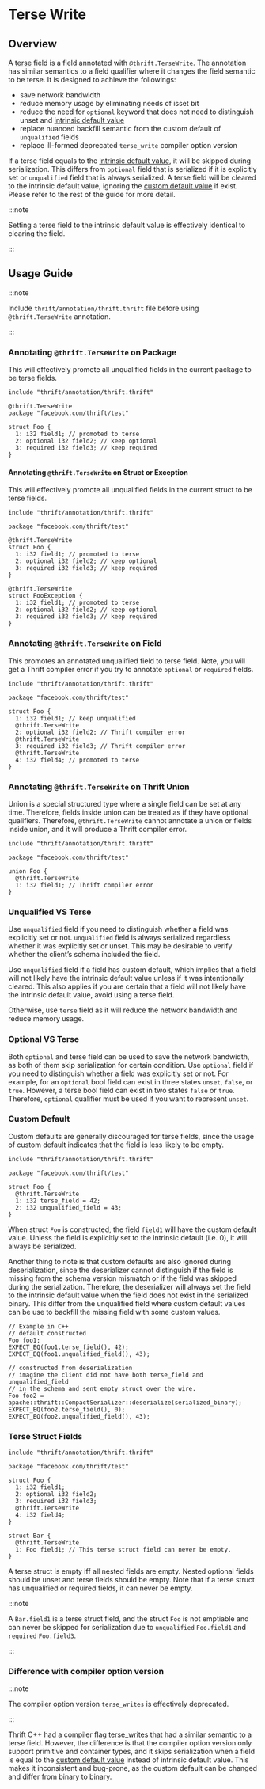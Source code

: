 # Terse Write

## Overview

A [terse](../idl/field-qualifiers#fields-annotated-with-thrifttersewrite) field is a field annotated with `@thrift.TerseWrite`. The annotation has similar semantics to a field qualifier where it changes the field semantic to be terse. It is designed to achieve the followings:

* save network bandwidth
* reduce memory usage by eliminating needs of isset bit
* reduce the need for `optional` keyword that does not need to distinguish unset and [intrinsic default value](../idl/#intrinsic-default-values)
* replace nuanced backfill semantic from the custom default of `unqualified` fields
* replace ill-formed deprecated `terse_write` compiler option version

If a terse field equals to the [intrinsic default value](../idl/#intrinsic-default-values), it will be skipped during serialization. This differs from `optional` field that is serialized if it is explicitly set or `unqualified` field that is always serialized. A terse field will be cleared to the intrinsic default value, ignoring the [custom default value](../idl/#pre-defined-value) if exist. Please refer to the rest of the guide for more detail.

:::note

Setting a terse field to the intrinsic default value is effectively identical to clearing the field.

:::

## Usage Guide

:::note

Include `thrift/annotation/thrift.thrift` file before using `@thrift.TerseWrite` annotation.

:::

### Annotating `@thrift.TerseWrite` on Package

This will effectively promote all unqualified fields in the current package to be terse fields.

```
include "thrift/annotation/thrift.thrift"

@thrift.TerseWrite
package "facebook.com/thrift/test"

struct Foo {
  1: i32 field1; // promoted to terse
  2: optional i32 field2; // keep optional
  3: required i32 field3; // keep required
}
```

#### Annotating `@thrift.TerseWrite` on Struct or Exception

This will effectively promote all unqualified fields in the current struct to be terse fields.

```
include "thrift/annotation/thrift.thrift"

package "facebook.com/thrift/test"

@thrift.TerseWrite
struct Foo {
  1: i32 field1; // promoted to terse
  2: optional i32 field2; // keep optional
  3: required i32 field3; // keep required
}

@thrift.TerseWrite
struct FooException {
  1: i32 field1; // promoted to terse
  2: optional i32 field2; // keep optional
  3: required i32 field3; // keep required
}
```

### Annotating `@thrift.TerseWrite` on Field

This promotes an annotated unqualified field to terse field. Note, you will get a Thrift compiler error if you try to annotate `optional` or `required` fields.

```
include "thrift/annotation/thrift.thrift"

package "facebook.com/thrift/test"

struct Foo {
  1: i32 field1; // keep unqualified
  @thrift.TerseWrite
  2: optional i32 field2; // Thrift compiler error
  @thrift.TerseWrite
  3: required i32 field3; // Thrift compiler error
  @thrift.TerseWrite
  4: i32 field4; // promoted to terse
}
```

### Annotating `@thrift.TerseWrite` on Thrift Union

Union is a special structured type where a single field can be set at any time. Therefore, fields inside union can be treated as if they have optional qualifiers. Therefore, `@thrift.TerseWrite` cannot annotate a union or fields inside union, and it will produce a Thrift compiler error.

```
include "thrift/annotation/thrift.thrift"

package "facebook.com/thrift/test"

union Foo {
  @thrift.TerseWrite
  1: i32 field1; // Thrift compiler error
}
```

### Unqualified VS Terse

Use `unqualified` field if you need to distinguish whether a field was explicitly set or not. `unqualified` field is always serialized regardless whether it was explicitly set or unset. This may be desirable to verify whether the client’s schema included the field.

Use `unqualified` field if a field has custom default, which implies that a field will not likely have the intrinsic default value unless if it was intentionally cleared. This also applies if you are certain that a field will not likely have the intrinsic default value, avoid using a terse field.

Otherwise, use `terse` field as it will reduce the network bandwidth and reduce memory usage.

### Optional VS Terse

Both `optional` and terse field can be used to save the network bandwidth, as both of them skip serialization for certain condition. Use `optional` field if you need to distinguish whether a field was explicitly set or not. For example, for an `optional` bool field can exist in three states `unset`, `false`, or `true`. However, a terse bool field can exist in two states `false` or `true`. Therefore, `optional` qualifier must be used if you want to represent `unset`.

### Custom Default

Custom defaults are generally discouraged for terse fields, since the usage of custom default indicates that the field is less likely to be empty.

```
include "thrift/annotation/thrift.thrift"

package "facebook.com/thrift/test"

struct Foo {
  @thrift.TerseWrite
  1: i32 terse_field = 42;
  2: i32 unqualified_field = 43;
}
```

When struct `Foo` is constructed, the field `field1` will have the custom default value. Unless the field is explicitly set to the intrinsic default (i.e. 0), it will always be serialized.

Another thing to note is that custom defaults are also ignored during deserialization, since the deserializer cannot distinguish if the field is missing from the schema version mismatch or if the field was skipped during the serialization. Therefore, the deserializer will always set the field to the intrinsic default value when the field does not exist in the serialized binary. This differ from the unqualified field where custom default values can be use to backfill the missing field with some custom values.

```
// Example in C++
// default constructed
Foo foo1;
EXPECT_EQ(foo1.terse_field(), 42);
EXPECT_EQ(foo1.unqualified_field(), 43);

// constructed from deserialization
// imagine the client did not have both terse_field and unqualified_field
// in the schema and sent empty struct over the wire.
Foo foo2 = apache::thrift::CompactSerializer::deserialize(serialized_binary);
EXPECT_EQ(foo2.terse_field(), 0);
EXPECT_EQ(foo2.unqualified_field(), 43);
```

### Terse Struct Fields

```
include "thrift/annotation/thrift.thrift"

package "facebook.com/thrift/test"

struct Foo {
  1: i32 field1;
  2: optional i32 field2;
  3: required i32 field3;
  @thrift.TerseWrite
  4: i32 field4;
}

struct Bar {
  @thrift.TerseWrite
  1: Foo field1; // This terse struct field can never be empty.
}
```

A terse struct is empty iff all nested fields are empty. Nested optional fields should be unset and terse fields should be empty. Note that if a terse struct has unqualified or required fields, it can never be empty.

:::note

A `Bar.field1` is a terse struct field, and the struct `Foo` is not emptiable and can never be skipped for serialization due to `unqualified` `Foo.field1` and `required` `Foo.field3`.

:::

### Difference with compiler option version

:::note

The compiler option version `terse_writes` is effectively deprecated.

:::

Thrift C++ had a compiler flag [terse_writes](../idl/field-qualifiers#terse-writes-compiler-option) that had a similar semantic to a terse field. However, the difference is that the compiler option version only support primitive and container types, and it skips serialization when a field is equal to the [custom default value](../idl/#pre-defined-value) instead of intrinsic default value. This makes it inconsistent and bug-prone, as the custom default can be changed and differ from binary to binary.

